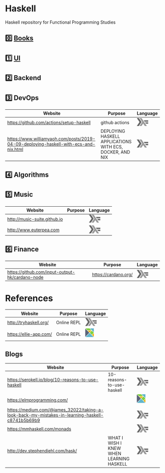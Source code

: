 # Haskell

Haskell repository for Functional Programming Studies

## :zero: [Books](Books)

## :one: [UI](UI)

## :two: Backend

## :three: DevOps

|          Website                        | Purpose                      |  Language |
|-----------------------------------------|------------------------------|-----------|
| https://github.com/actions/setup-haskell| github actions               | <img src="images/602px-Haskell-Logo.svg.png" width=37 height=26><img>   |
| https://www.williamyaoh.com/posts/2019-04-09-deploying-haskell-with-ecs-and-nix.html | DEPLOYING HASKELL APPLICATIONS WITH ECS, DOCKER, AND NIX | <img src="images/602px-Haskell-Logo.svg.png" width=37 height=26><img> |

## :four: Algorithms 


## :five: Music

|          Website                        | Purpose                      |  Language |
|-----------------------------------------|------------------------------|-----------|
| http://music-suite.github.io            |                              | <img src="images/602px-Haskell-Logo.svg.png" width=37 height=26><img>   |
| http://www.euterpea.com                 |                              | <img src="images/602px-Haskell-Logo.svg.png" width=37 height=26><img>   |

## :six: Finance

|          Website                        | Purpose                      |  Language |
|-----------------------------------------|------------------------------|-----------|
| https://github.com/input-output-hk/cardano-node | https://cardano.org/ | <img src="images/602px-Haskell-Logo.svg.png" width=37 height=26><img>   |


# References



|          Website                        | Purpose                      |  Language |
|-----------------------------------------|------------------------------|-----------|
| http://tryhaskell.org/                  | Online REPL                  |  <img src="images/602px-Haskell-Logo.svg.png" width=37 height=26><img>   |
| https://ellie-app.com/                  | Online REPL                  |  <sup><img src="images/elm-logo.png" width=28px height=28px><img></sup>   |

## Blogs

|          Website                        | Purpose                      |  Language |
|-----------------------------------------|------------------------------|-----------|
| https://serokell.io/blog/10-reasons-to-use-haskell | 10-reasons-to-use-haskell | <img src="images/602px-Haskell-Logo.svg.png" width=37 height=26><img>   |
| https://elmprogramming.com/ | |   <sup><img src="images/elm-logo.png" width=28px height=28px><img></sup>   |
| https://medium.com/@james_32022/taking-a-look-back-my-mistakes-in-learning-haskell-c8741b5b69b9 |  |  <img src="images/602px-Haskell-Logo.svg.png" width=37 height=26><img>   |
| https://mmhaskell.com/monads |  |  <img src="images/602px-Haskell-Logo.svg.png" width=37 height=26><img>   |
| http://dev.stephendiehl.com/hask/ | WHAT I WISH I KNEW WHEN LEARNING HASKELL | <img src="images/602px-Haskell-Logo.svg.png" width=37 height=26><img>|
